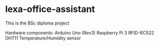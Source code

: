 # lexa-office-assistant
This is the BSc diploma project

Hardware components:
Arduino Uno (Rev3)
Raspberry Pi 3
RFID-RC522
DHT11 Temperature/Humidity sensor
